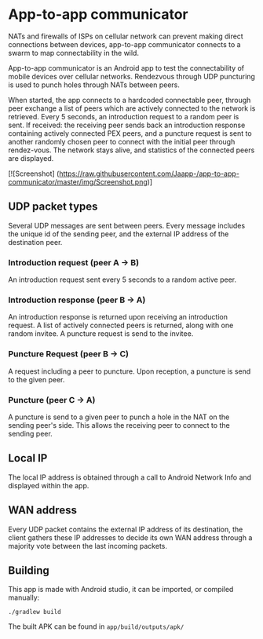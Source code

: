 # App-to-app communicator
NATs and firewalls of ISPs on cellular network can prevent making direct connections between devices, app-to-app communicator connects to a swarm to map connectability in the wild.

App-to-app communicator is an Android app to test the connectability of mobile devices over cellular networks. Rendezvous through UDP puncturing is used to punch holes through NATs between peers.

When started, the app connects to a hardcoded connectable peer, through peer exchange a list of peers which are actively connected to the network is retrieved. Every 5 seconds, an introduction request to a random peer is sent. If received: the receiving peer sends back an introduction response containing actively connected PEX peers, and a puncture request is sent to another randomly chosen peer to connect with the initial peer through rendez-vous. The network stays alive, and statistics of the connected peers are displayed.

[![Screenshot] (https://raw.githubusercontent.com/Jaapp-/app-to-app-communicator/master/img/Screenshot.png)]

## UDP packet types
Several UDP messages are sent between peers. Every message includes the unique id of the sending peer, and the external IP address of the destination peer.

### Introduction request (peer A -> B)
An introduction request sent every 5 seconds to a random active peer.

### Introduction response (peer B -> A)
An introduction response is returned upon receiving an introduction request. A list of actively connected peers is returned, along with one random invitee. A puncture request is send to the invitee.

### Puncture Request (peer B -> C)
A request including a peer to puncture. Upon reception, a puncture is send to the given peer.

### Puncture (peer C -> A)
A puncture is send to a given peer to punch a hole in the NAT on the sending peer's side. This allows the receiving peer to connect to the sending peer.

## Local IP
The local IP address is obtained through a call to Android Network Info and displayed within the app.

## WAN address
Every UDP packet contains the external IP address of its destination, the client gathers these IP addresses to decide its own WAN address through a majority vote between the last incoming packets.


## Building
This app is made with Android studio, it can be imported, or compiled manually:

<code>./gradlew build</code>

The built APK can be found in <code>app/build/outputs/apk/</code>
